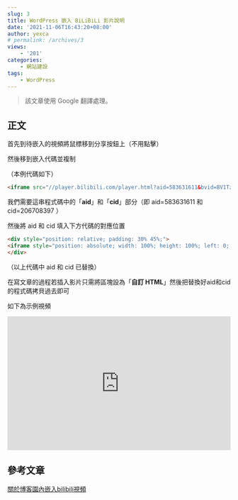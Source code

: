 ```yaml
---
slug: 3
title: WordPress 嵌入 BiLiBiLi 影片說明
date: '2021-11-06T16:43:20+08:00'
author: yexca
# permalink: /archives/3
views:
    - '201'
categories:
    - 網站建設
tags:
    - WordPress
---
```


> 該文章使用 Google 翻譯處理。

## 正文

首先到待嵌入的視頻將鼠標移到分享按鈕上（不用點擊）

然後移到嵌入代碼並複制

（本例代碼如下）

```HTML
<iframe src="//player.bilibili.com/player.html?aid=583631611&bvid=BV1Tz4y1X7Bg&cid=206708397&page=1" scrolling="no" border="0" frameborder="no" framespacing="0" allowfullscreen="true"> </iframe>
```

我們需要這串程式碼中的「**aid**」和「**cid**」部分（即 aid=583631611 和 cid=206708397 ）

然後將 aid 和 cid 填入下方代碼的對應位置

```html
<div style="position: relative; padding: 30% 45%;">
<iframe style="position: absolute; width: 100%; height: 100%; left: 0; top: 0;" src="https://player.bilibili.com/player.html?cid=206708397&aid=583631611&page=1&as_wide=1&high_quality=1&danmaku=0" frameborder="no" scrolling="no"></iframe>
</div>
```

（以上代碼中 aid 和 cid 已替換）

在寫文章的過程若插入影片只需將區塊設為「**自訂 HTML**」然後把替換好aid和cid的程式碼拷貝過去即可

如下為示例視頻

<div style="position: relative; padding: 30% 45%;"><iframe frameborder="no" scrolling="no" src="https://player.bilibili.com/player.html?cid=206708397&aid=583631611&page=1&as_wide=1&high_quality=1&danmaku=0" style="position: absolute; width: 100%; height: 100%; left: 0; top: 0;"></iframe></div>

## 參考文章

[關於博客園內嵌入bilibili視頻](https://www.cnblogs.com/wkfvawl/p/12268980.html)